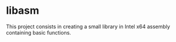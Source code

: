 # libasm

This project consists in creating a small library in Intel x64 assembly containing basic functions.
